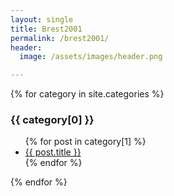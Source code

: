 ```yaml
---
layout: single
title: Brest2001
permalink: /brest2001/
header:
  image: /assets/images/header.png

---
```


{% for category in site.categories %}
  <h3>{{ category[0] }}</h3>
  <ul>
    {% for post in category[1] %}
      <li><a href="{{ post.url }}">{{ post.title }}</a></li>
    {% endfor %}
  </ul>
{% endfor %}
